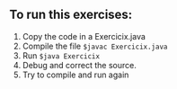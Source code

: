 ## To run this exercises:

1. Copy the code in a Exercicix.java
2. Compile the file
   ``` $javac Exercicix.java ```
4. Run
   ``` $java Exercicix ```
6. Debug and correct the source.
7. Try to compile and run again
